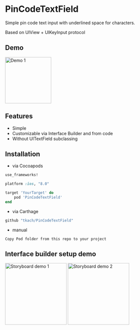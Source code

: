PinCodeTextField
===================

Simple pin code text input with underlined space for characters.

Based on UIView + UIKeyInput protocol


Demo
--


<img src="https://raw.githubusercontent.com/tkach/PinCodeTextField/master/demo.gif" alt="Demo 1" style="width: 150px;"/>

Features
--
- Simple
- Customizable via Interface Builder and from code
- Without UITextField subclassing

Installation
--

* via Cocoapods
```ruby
use_frameworks!

platform :ios, "8.0"

target 'YourTarget' do
	pod 'PinCodeTextField'
end

```
* via Carthage
```ruby
github "tkach/PinCodeTextField"
```
* manual

```
Copy Pod folder from this repo to your project

```




Interface builder setup demo
--

<img src="https://raw.githubusercontent.com/tkach/PinCodeTextField/master/demo-1.gif" alt="Storyboard demo 1" style="width: 200px;"/>

<img src="https://raw.githubusercontent.com/tkach/PinCodeTextField/master/demo-2.gif" alt="Storyboard demo 2" style="width: 200px;"/>


